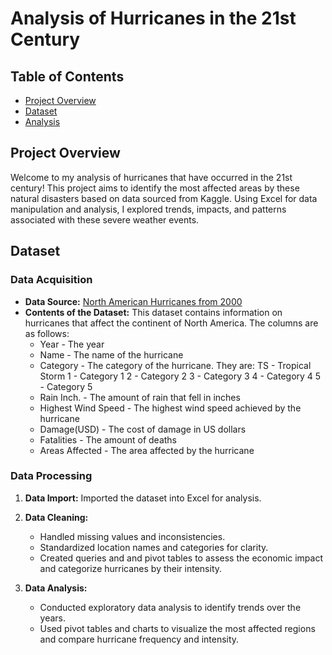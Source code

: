 # Analysis of Hurricanes in the 21st Century 

## Table of Contents  
- [Project Overview](#project-overview)  
- [Dataset](#dataset)  
- [Analysis](#analysis)   


## Project Overview  

Welcome to my analysis of hurricanes that have occurred in the 21st century! This project aims to identify the most affected areas by these natural disasters based on data sourced from Kaggle. Using Excel for data manipulation and analysis, I explored trends, impacts, and patterns associated with these severe weather events.

## Dataset  

### Data Acquisition  
- **Data Source:** [North American Hurricanes from 2000](https://www.kaggle.com/datasets/middlehigh/north-american-hurricanes-from-2000)
- **Contents of the Dataset:** This dataset contains information on hurricanes that affect the continent of North America. The columns are as follows:
    - Year - The year
    - Name - The name of the hurricane
    - Category - The category of the hurricane. They are:
      TS - Tropical Storm
      1 - Category 1
      2 - Category 2
      3 - Category 3
      4 - Category 4
      5 - Category 5
    - Rain Inch. - The amount of rain that fell in inches
    - Highest Wind Speed - The highest wind speed achieved by the hurricane
    - Damage(USD) - The cost of damage in US dollars
    - Fatalities - The amount of deaths
    - Areas Affected - The area affected by the hurricane
      
### Data Processing  
1. **Data Import:** Imported the dataset into Excel for analysis.  
2. **Data Cleaning:**  
   - Handled missing values and inconsistencies.  
   - Standardized location names and categories for clarity.  
   - Created queries and and pivot tables to assess the economic impact and categorize hurricanes by their intensity.  

3. **Data Analysis:**  
   - Conducted exploratory data analysis to identify trends over the years.  
   - Used pivot tables and charts to visualize the most affected regions and compare hurricane frequency and intensity. 
